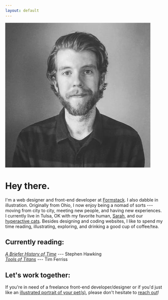 ```yaml
---
layout: default
---
```

<div class="mobile-text-center">
  <img src="/images/jake_headshot_new_large1.jpg" alt="Jake Brokaw Headshot" class="homepage-image">
</div>

<h1>Hey there.</h1>
I'm a web designer and front-end developer at <a href="https://www.formstack.com" target="_blank">Formstack</a>. I also dabble in illustration. Originally from Ohio, I now enjoy being a nomad of sorts --- moving from city to city, meeting new people, and having new experiences. I currently live in Tulsa, OK with my favorite human, <a href="https://www.sparks-of-art.com" target="_blank">Sarah</a>, and our <a href="https://www.instagram.com/p/wm-FsonqsK/?taken-by=jacobrokaw" target="_blank">hyperactive cats</a>. Besides designing and coding websites, I like to spend my time reading, illustrating, exploring, and drinking a good cup of coffee/tea.

<h2>Currently reading:</h2>

<em><a href="https://www.amazon.com/Briefer-History-Time-Special-Science/dp/0553804367/ref=tmm_hrd_swatch_0?_encoding=UTF8&qid=1491770045&sr=8-1" target="_blank">A Briefer History of Time</a></em> --- Stephen Hawking
<br>
<em><a href="https://toolsoftitans.com/" target="_blank">Tools of Titans</a></em> --- Tim Ferriss

<h2>Let's work together:</h2>

If you're in need of a freelance front-end developer/designer or if you'd just like an [illustrated portrait of your pet(s)](/illustration), please don't hesitate to [reach out](mailto:jacobrokaw@gmail.com)!
